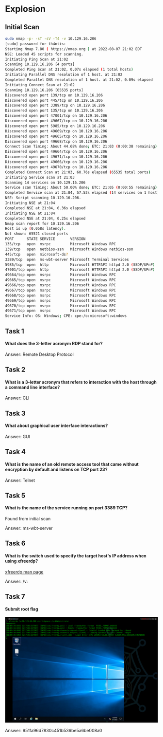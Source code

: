 # Explosion

## Initial Scan

```bash
sudo nmap -p- -sT -sV -T4 -v 10.129.16.206
[sudo] password for th4ntis: 
Starting Nmap 7.80 ( https://nmap.org ) at 2022-08-07 21:02 EDT
NSE: Loaded 45 scripts for scanning.
Initiating Ping Scan at 21:02
Scanning 10.129.16.206 [4 ports]
Completed Ping Scan at 21:02, 0.07s elapsed (1 total hosts)
Initiating Parallel DNS resolution of 1 host. at 21:02
Completed Parallel DNS resolution of 1 host. at 21:02, 0.09s elapsed
Initiating Connect Scan at 21:02
Scanning 10.129.16.206 [65535 ports]
Discovered open port 139/tcp on 10.129.16.206
Discovered open port 445/tcp on 10.129.16.206
Discovered open port 3389/tcp on 10.129.16.206
Discovered open port 135/tcp on 10.129.16.206
Discovered open port 47001/tcp on 10.129.16.206
Discovered open port 49667/tcp on 10.129.16.206
Discovered open port 5985/tcp on 10.129.16.206
Discovered open port 49669/tcp on 10.129.16.206
Discovered open port 49665/tcp on 10.129.16.206
Discovered open port 49668/tcp on 10.129.16.206
Connect Scan Timing: About 44.68% done; ETC: 21:03 (0:00:38 remaining)
Discovered open port 49664/tcp on 10.129.16.206
Discovered open port 49671/tcp on 10.129.16.206
Discovered open port 49666/tcp on 10.129.16.206
Discovered open port 49670/tcp on 10.129.16.206
Completed Connect Scan at 21:03, 60.76s elapsed (65535 total ports)
Initiating Service scan at 21:03
Scanning 14 services on 10.129.16.206
Service scan Timing: About 50.00% done; ETC: 21:05 (0:00:55 remaining)
Completed Service scan at 21:04, 57.52s elapsed (14 services on 1 host)
NSE: Script scanning 10.129.16.206.
Initiating NSE at 21:04
Completed NSE at 21:04, 0.36s elapsed
Initiating NSE at 21:04
Completed NSE at 21:04, 0.25s elapsed
Nmap scan report for 10.129.16.206
Host is up (0.058s latency).
Not shown: 65521 closed ports
PORT      STATE SERVICE       VERSION
135/tcp   open  msrpc         Microsoft Windows RPC
139/tcp   open  netbios-ssn   Microsoft Windows netbios-ssn
445/tcp   open  microsoft-ds?
3389/tcp  open  ms-wbt-server Microsoft Terminal Services
5985/tcp  open  http          Microsoft HTTPAPI httpd 2.0 (SSDP/UPnP)
47001/tcp open  http          Microsoft HTTPAPI httpd 2.0 (SSDP/UPnP)
49664/tcp open  msrpc         Microsoft Windows RPC
49665/tcp open  msrpc         Microsoft Windows RPC
49666/tcp open  msrpc         Microsoft Windows RPC
49667/tcp open  msrpc         Microsoft Windows RPC
49668/tcp open  msrpc         Microsoft Windows RPC
49669/tcp open  msrpc         Microsoft Windows RPC
49670/tcp open  msrpc         Microsoft Windows RPC
49671/tcp open  msrpc         Microsoft Windows RPC
Service Info: OS: Windows; CPE: cpe:/o:microsoft:windows
```

## Task 1

#### What does the 3-letter acronym RDP stand for?

Answer: Remote Desktop Protocol

## Task 2

#### What is a 3-letter acronym that refers to interaction with the host through a command line interface?

Answer: CLI

## Task 3

#### What about graphical user interface interactions?

Answer:  GUI

## Task 4

#### What is the name of an old remote access tool that came without encryption by default and listens on TCP port 23?

Answer: Telnet

## Task 5

#### What is the name of the service running on port 3389 TCP?

Found from initial scan

Answer: ms-wbt-server

## Task 6

#### What is the switch used to specify the target host's IP address when using xfreerdp?

[xfreerdp man page](https://www.mankier.com/1/xfreerdp)

Answer: /v:

## Task 7

#### Submit root flag

![](<../../../../.gitbook/assets/image (4) (1) (1).png>)

Answer: 951fa96d7830c451b536be5a6be008a0
